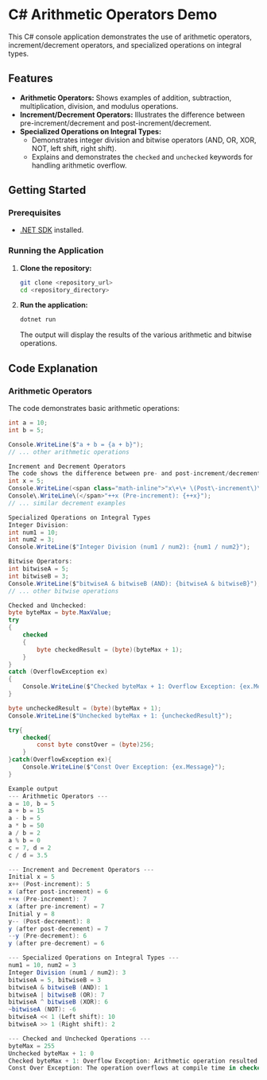 # C# Arithmetic Operators Demo

This C# console application demonstrates the use of arithmetic operators, increment/decrement operators, and specialized operations on integral types.

## Features

* **Arithmetic Operators:** Shows examples of addition, subtraction, multiplication, division, and modulus operations.
* **Increment/Decrement Operators:** Illustrates the difference between pre-increment/decrement and post-increment/decrement.
* **Specialized Operations on Integral Types:**
    * Demonstrates integer division and bitwise operators (AND, OR, XOR, NOT, left shift, right shift).
    * Explains and demonstrates the `checked` and `unchecked` keywords for handling arithmetic overflow.

## Getting Started

### Prerequisites

* [.NET SDK](https://dotnet.microsoft.com/download) installed.

### Running the Application

1.  **Clone the repository:**

    ```bash
    git clone <repository_url>
    cd <repository_directory>
    ```

2.  **Run the application:**

    ```bash
    dotnet run
    ```

    The output will display the results of the various arithmetic and bitwise operations.

## Code Explanation

### Arithmetic Operators

The code demonstrates basic arithmetic operations:

```csharp
int a = 10;
int b = 5;

Console.WriteLine($"a + b = {a + b}");
// ... other arithmetic operations

Increment and Decrement Operators
The code shows the difference between pre- and post-increment/decrement:
int x = 5;
Console.WriteLine(<span class="math-inline">"x\+\+ \(Post\-increment\)\: \{x\+\+\}"\);
Console\.WriteLine\(</span>"++x (Pre-increment): {++x}");
// ... similar decrement examples

Specialized Operations on Integral Types
Integer Division:
int num1 = 10;
int num2 = 3;
Console.WriteLine($"Integer Division (num1 / num2): {num1 / num2}");

Bitwise Operators:
int bitwiseA = 5;
int bitwiseB = 3;
Console.WriteLine($"bitwiseA & bitwiseB (AND): {bitwiseA & bitwiseB}");
// ... other bitwise operations

Checked and Unchecked:
byte byteMax = byte.MaxValue;
try
{
    checked
    {
        byte checkedResult = (byte)(byteMax + 1);
    }
}
catch (OverflowException ex)
{
    Console.WriteLine($"Checked byteMax + 1: Overflow Exception: {ex.Message}");
}

byte uncheckedResult = (byte)(byteMax + 1);
Console.WriteLine($"Unchecked byteMax + 1: {uncheckedResult}");

try{
    checked{
        const byte constOver = (byte)256;
    }
}catch(OverflowException ex){
    Console.WriteLine($"Const Over Exception: {ex.Message}");
}

Example output
--- Arithmetic Operators ---
a = 10, b = 5
a + b = 15
a - b = 5
a * b = 50
a / b = 2
a % b = 0
c = 7, d = 2
c / d = 3.5

--- Increment and Decrement Operators ---
Initial x = 5
x++ (Post-increment): 5
x (after post-increment) = 6
++x (Pre-increment): 7
x (after pre-increment) = 7
Initial y = 8
y-- (Post-decrement): 8
y (after post-decrement) = 7
--y (Pre-decrement): 6
y (after pre-decrement) = 6

--- Specialized Operations on Integral Types ---
num1 = 10, num2 = 3
Integer Division (num1 / num2): 3
bitwiseA = 5, bitwiseB = 3
bitwiseA & bitwiseB (AND): 1
bitwiseA | bitwiseB (OR): 7
bitwiseA ^ bitwiseB (XOR): 6
~bitwiseA (NOT): -6
bitwiseA << 1 (Left shift): 10
bitwiseA >> 1 (Right shift): 2

--- Checked and Unchecked Operations ---
byteMax = 255
Unchecked byteMax + 1: 0
Checked byteMax + 1: Overflow Exception: Arithmetic operation resulted in an overflow.
Const Over Exception: The operation overflows at compile time in checked mode.